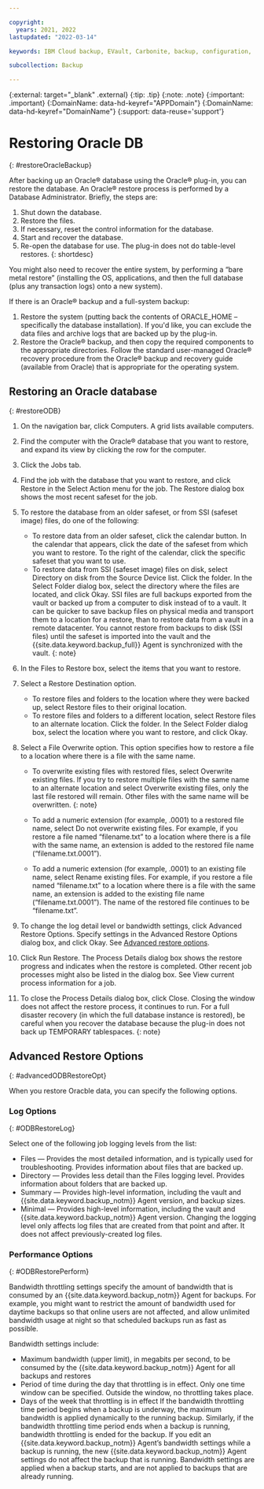```yaml
---

copyright:
  years: 2021, 2022
lastupdated: "2022-03-14"

keywords: IBM Cloud backup, EVault, Carbonite, backup, configuration,

subcollection: Backup

---
```

{:external: target="_blank" .external}
{:tip: .tip}
{:note: .note}
{:important: .important}
{:DomainName: data-hd-keyref="APPDomain"}
{:DomainName: data-hd-keyref="DomainName"}
{:support: data-reuse='support'}

# Restoring Oracle DB
{: #restoreOracleBackup}

After backing up an Oracle&reg; database using the Oracle&reg; plug-in, you can restore the database. An Oracle&reg; restore process is performed by a Database Administrator. Briefly, the steps are:
1. Shut down the database.
2. Restore the files.
3. If necessary, reset the control information for the database.
4. Start and recover the database.
5. Re-open the database for use.
The plug-in does not do table-level restores. 
{: shortdesc}

You might also need to recover the entire system, by performing a “bare metal restore” (installing the OS, applications, and then the full database (plus any transaction logs) onto a new system).

If there is an Oracle&reg; backup and a full-system backup:
1. Restore the system (putting back the contents of ORACLE_HOME – specifically the database installation). If you'd like, you can exclude the data files and archive logs that are backed up by the plug-in.
2. Restore the Oracle&reg; backup, and then copy the required components to the appropriate directories. Follow the standard user-managed Oracle&reg; recovery procedure from the Oracle&reg; backup and recovery guide (available from Oracle) that is appropriate for the operating system.

## Restoring an Oracle database
{: #restoreODB}


1. On the navigation bar, click Computers. A grid lists available computers.
2. Find the computer with the Oracle&reg; database that you want to restore, and expand its view by clicking the row for the computer.
3. Click the Jobs tab.
4. Find the job with the database that you want to restore, and click Restore in the Select Action menu for the job. The Restore dialog box shows the most recent safeset for the job.
5. To restore the database from an older safeset, or from SSI (safeset image) files, do one of the following:
   - To restore data from an older safeset, click the calendar button. In the calendar that appears, click the date of the safeset from which you want to restore. To the right of the calendar, click the specific safeset that you want to use.
   - To restore data from SSI (safeset image) files on disk, select Directory on disk from the Source Device list. Click the folder. In the Select Folder dialog box, select the directory where the files are located, and click Okay. 
   SSI files are full backups exported from the vault or backed up from a computer to disk instead of to a vault. It can be quicker to save backup files on physical media and transport them to a location for a restore, than to restore data from a vault in a remote datacenter. You cannot restore from backups to disk (SSI files) until the safeset is imported into the vault and the {{site.data.keyword.backup_full}} Agent is synchronized with the vault.
   {: note}

6. In the Files to Restore box, select the items that you want to restore.
7. Select a Restore Destination option.
   - To restore files and folders to the location where they were backed up, select Restore files to their original location.
   - To restore files and folders to a different location, select Restore files to an alternate location. Click the folder. In the Select Folder dialog box, select the location where you want to restore, and click Okay.
8. Select a File Overwrite option. This option specifies how to restore a file to a location where there is a file with the same name.
   - To overwrite existing files with restored files, select Overwrite existing files.
   If you try to restore multiple files with the same name to an alternate location and select Overwrite existing files, only the last file restored will remain. Other files with the same name will be overwritten.
   {: note}

   - To add a numeric extension (for example, .0001) to a restored file name, select Do not overwrite existing files. For example, if you restore a file named “filename.txt” to a location where there is a file with the same name, an extension is added to the restored file name (“filename.txt.0001”).
   - To add a numeric extension (for example, .0001) to an existing file name, select Rename existing files. For example, if you restore a file named “filename.txt” to a location where there is a file with the same name, an extension is added to the existing file name (“filename.txt.0001”). The name of the restored file continues to be “filename.txt”.
9. To change the log detail level or bandwidth settings, click Advanced Restore Options. Specify settings in the Advanced Restore Options dialog box, and click Okay. See [Advanced restore options](#advancedODBRestoreOp).
10. Click Run Restore. The Process Details dialog box shows the restore progress and indicates when the restore is completed. Other recent job processes might also be listed in the dialog box. See View current process information for a job.
11. To close the Process Details dialog box, click Close. Closing the window does not affect the restore process, it continues to run.
   For a full disaster recovery (in which the full database instance is restored), be careful when you recover the database because the plug-in does not back up TEMPORARY tablespaces.
   {: note}

## Advanced Restore Options
{: #advancedODBRestoreOpt}

When you restore Oracble data, you can specify the following options.

### Log Options
{: #ODBRestoreLog}

Select one of the following job logging levels from the list:
- Files — Provides the most detailed information, and is typically used for troubleshooting. Provides information about files that are backed up.
- Directory — Provides less detail than the Files logging level. Provides information about folders that are backed up.
- Summary — Provides high-level information, including the vault and {{site.data.keyword.backup_notm}} Agent version, and backup sizes.
- Minimal — Provides high-level information, including the vault and {{site.data.keyword.backup_notm}} Agent version.
Changing the logging level only affects log files that are created from that point and after. It does not affect previously-created log files.

### Performance Options
{: #ODBRestorePerform}

Bandwidth throttling settings specify the amount of bandwidth that is consumed by an {{site.data.keyword.backup_notm}} Agent for backups. For example, you might want to restrict the amount of bandwidth used for daytime backups so that online users are not affected, and allow unlimited bandwidth usage at night so that scheduled backups run as fast as possible.

Bandwidth settings include:
- Maximum bandwidth (upper limit), in megabits per second, to be consumed by the {{site.data.keyword.backup_notm}} Agent for all backups and restores
- Period of time during the day that throttling is in effect. Only one time window can be specified. Outside the window, no throttling takes place.
- Days of the week that throttling is in effect
If the bandwidth throttling time period begins when a backup is underway, the maximum bandwidth is applied dynamically to the running backup. Similarly, if the bandwidth throttling time period ends when a backup is running, bandwidth throttling is ended for the backup.
If you edit an {{site.data.keyword.backup_notm}} Agent’s bandwidth settings while a backup is running, the new {{site.data.keyword.backup_notm}} Agent settings do not affect the backup that is running. Bandwidth settings are applied when a backup starts, and are not applied to backups that are already running.



